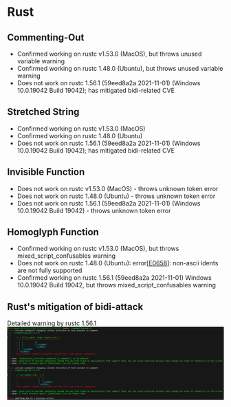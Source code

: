 # Rust

## Commenting-Out

- Confirmed working on rustc v1.53.0 (MacOS), but throws unused variable warning
- Confirmed working on rustc 1.48.0 (Ubuntu), but throws unused variable warning
- Does not work on rustc 1.56.1 (59eed8a2a 2021-11-01) (Windows 10.0.19042 Build 19042); has mitigated bidi-related CVE

## Stretched String

- Confirmed working on rustc v1.53.0 (MacOS)
- Confirmed working on rustc 1.48.0 (Ubuntu)
- Does not work on rustc 1.56.1 (59eed8a2a 2021-11-01) (Windows 10.0.19042 Build 19042); has mitigated bidi-related CVE

## Invisible Function

- Does not work on rustc v1.53.0 (MacOS) - throws unknown token error
- Does not work on rustc 1.48.0 (Ubuntu) - throws unknown token error
- Does not work on rustc 1.56.1 (59eed8a2a 2021-11-01) (Windows 10.0.19042 Build 19042) - throws unknown token error

## Homoglyph Function

- Confirmed working on rustc v1.53.0 (MacOS), but throws mixed_script_confusables warning
- Does not work on rustc 1.48.0 (Ubuntu): error[[E0658](https://github.com/rust-lang/rust/issues/55467)]: non-ascii idents are not fully supported
- Confirmed working on rustc 1.56.1 (59eed8a2a 2021-11-01) Windows 10.0.19042 Build 19042, but throws mixed_script_confusables warning

## Rust's mitigation of bidi-attack
Detailed warning by rustc 1.56.1
![Detailed warning by rustc 1.56.1](rustc.png)